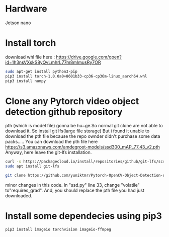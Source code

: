 # Hardware
Jetson nano

# Install torch
download whl file here : https://drive.google.com/open?id=1h3nsVXskS8yQvLmhrL77m8mImusRy7OR

```bash
sudo apt-get install python3-pip
pip3 install torch-1.0.0a0+8601b33-cp36-cp36m-linux_aarch64.whl
pip3 install numpy
```

# Clone any Pytorch video object detection github repository

pth (which is model file) gonna be hu~ge.So normal git clone are not able to download it. So install git lfs(large file storage)
But i found it unable to download the pth file because the repo ownder didn't purchase some data packs.....
You can download the pth file here https://s3.amazonaws.com/amdegroot-models/ssd300_mAP_77.43_v2.pth
Anyway, here leave the git-lfs installation.
```bash
curl -s https://packagecloud.io/install/repositories/github/git-lfs/script.deb.sh | sudo bash  
sudo apt install git-lfs
```

```bash
git clone https://github.com/yuniktmr/Pytorch-OpenCV-Object-Detection-using-SSD-Convoluted-Neural-Net.git
```
minor changes in this code. In "ssd.py" line 33, change "volatile" to"requires_grad".
And, you should replace the pth file you had just downloaded.

# Install some dependecies using pip3
```bash
pip3 install imageio torchvision imageio-ffmpeg
```
